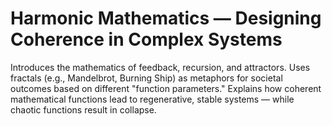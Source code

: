 # Harmonic Mathematics — Designing Coherence in Complex Systems

Introduces the mathematics of feedback, recursion, and attractors. Uses fractals (e.g., Mandelbrot, Burning Ship) as metaphors for societal outcomes based on different "function parameters." Explains how coherent mathematical functions lead to regenerative, stable systems — while chaotic functions result in collapse.
